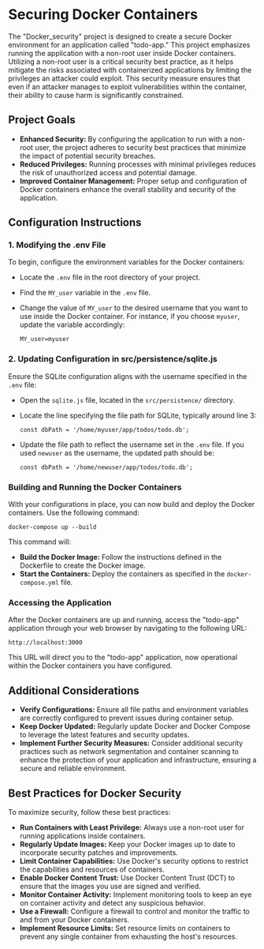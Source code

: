 # Securing Docker Containers 

The "Docker_security" project is designed to create a secure Docker environment for an application called "todo-app." This project emphasizes running the application with a non-root user inside Docker containers. Utilizing a non-root user is a critical security best practice, as it helps mitigate the risks associated with containerized applications by limiting the privileges an attacker could exploit. This security measure ensures that even if an attacker manages to exploit vulnerabilities within the container, their ability to cause harm is significantly constrained.

## Project Goals

- **Enhanced Security:** By configuring the application to run with a non-root user, the project adheres to security best practices that minimize the impact of potential security breaches.
- **Reduced Privileges:** Running processes with minimal privileges reduces the risk of unauthorized access and potential damage.
- **Improved Container Management:** Proper setup and configuration of Docker containers enhance the overall stability and security of the application.

## Configuration Instructions

### 1. Modifying the .env File

To begin, configure the environment variables for the Docker containers:

- Locate the `.env` file in the root directory of your project.
- Find the `MY_user` variable in the `.env` file.
- Change the value of `MY_user` to the desired username that you want to use inside the Docker container. For instance, if you choose `myuser`, update the variable accordingly:

  ```
  MY_user=myuser
  ```

### 2. Updating Configuration in src/persistence/sqlite.js

Ensure the SQLite configuration aligns with the username specified in the `.env` file:

- Open the `sqlite.js` file, located in the `src/persistence/` directory.
- Locate the line specifying the file path for SQLite, typically around line 3:

  ```
  const dbPath = '/home/myuser/app/todos/todo.db';
  ```

- Update the file path to reflect the username set in the `.env` file. If you used `newuser` as the username, the updated path should be:

  ```
  const dbPath = '/home/newuser/app/todos/todo.db';
  ```

### Building and Running the Docker Containers

With your configurations in place, you can now build and deploy the Docker containers. Use the following command:

```
docker-compose up --build
```

This command will:

- **Build the Docker Image:** Follow the instructions defined in the Dockerfile to create the Docker image.
- **Start the Containers:** Deploy the containers as specified in the `docker-compose.yml` file.

### Accessing the Application

After the Docker containers are up and running, access the "todo-app" application through your web browser by navigating to the following URL:

```
http://localhost:3000
```

This URL will direct you to the "todo-app" application, now operational within the Docker containers you have configured.

## Additional Considerations

- **Verify Configurations:** Ensure all file paths and environment variables are correctly configured to prevent issues during container setup.
- **Keep Docker Updated:** Regularly update Docker and Docker Compose to leverage the latest features and security updates.
- **Implement Further Security Measures:** Consider additional security practices such as network segmentation and container scanning to enhance the protection of your application and infrastructure, ensuring a secure and reliable environment.

## Best Practices for Docker Security

To maximize security, follow these best practices:

- **Run Containers with Least Privilege:** Always use a non-root user for running applications inside containers.
- **Regularly Update Images:** Keep your Docker images up to date to incorporate security patches and improvements.
- **Limit Container Capabilities:** Use Docker's security options to restrict the capabilities and resources of containers.
- **Enable Docker Content Trust:** Use Docker Content Trust (DCT) to ensure that the images you use are signed and verified.
- **Monitor Container Activity:** Implement monitoring tools to keep an eye on container activity and detect any suspicious behavior.
- **Use a Firewall:** Configure a firewall to control and monitor the traffic to and from your Docker containers.
- **Implement Resource Limits:** Set resource limits on containers to prevent any single container from exhausting the host's resources.
